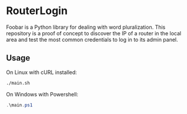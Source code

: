 # RouterLogin

Foobar is a Python library for dealing with word pluralization.
This repository is a proof of concept to discover the IP of a router in the local area and test the most common credentials to log in to its admin panel.



## Usage

On Linux with cURL installed:

```bash
./main.sh
```

On Windows with Powershell:


```Powershell
.\main.ps1
```
